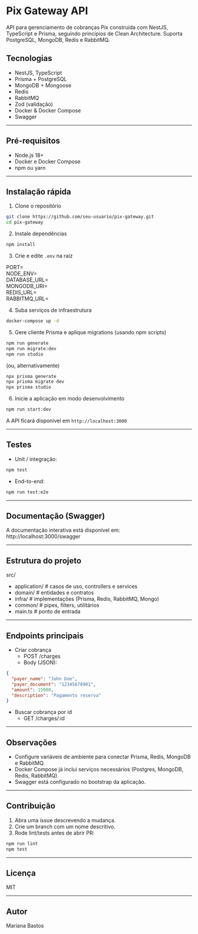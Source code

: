 # Pix Gateway API

API para gerenciamento de cobranças Pix construída com NestJS, TypeScript e Prisma, seguindo princípios de Clean Architecture. Suporta PostgreSQL, MongoDB, Redis e RabbitMQ.

## Tecnologias

- NestJS, TypeScript
- Prisma + PostgreSQL
- MongoDB + Mongoose
- Redis
- RabbitMQ
- Zod (validação)
- Docker & Docker Compose
- Swagger

---

## Pré-requisitos

- Node.js 18+
- Docker e Docker Compose
- npm ou yarn

---

## Instalação rápida

1. Clone o repositório

```bash
git clone https://github.com/seu-usuario/pix-gateway.git
cd pix-gateway
```

2. Instale dependências

```bash
npm install
```

3. Crie e edite `.env` na raiz

PORT=
<br>
NODE_ENV=
<br>
DATABASE_URL=
<br>
MONGODB_URI=
<br>
REDIS_URL=
<br>
RABBITMQ_URL=

4. Suba serviços de infraestrutura

```bash
docker-compose up -d
```

5. Gere cliente Prisma e aplique migrations (usando npm scripts)

```bash
npm run generate
npm run migrate:dev
npm run studio
```

(ou, alternativamente)

```bash
npx prisma generate
npx prisma migrate dev
npx prisma studio
```

6. Inicie a aplicação em modo desenvolvimento

```bash
npm run start:dev
```

A API ficará disponível em `http://localhost:3000`

---

## Testes

- Unit / integração:

```bash
npm test
```

- End-to-end:

```bash
npm run test:e2e
```

---

## Documentação (Swagger)

A documentação interativa está disponível em:
http://localhost:3000/swagger

---

## Estrutura do projeto

src/

- application/ # casos de uso, controllers e services
- domain/ # entidades e contratos
- infra/ # implementações (Prisma, Redis, RabbitMQ, Mongo)
- common/ # pipes, filters, utilitários
- main.ts # ponto de entrada

---

## Endpoints principais

- Criar cobrança
  - POST /charges
  - Body (JSON):

```json
{
  "payer_name": "John Doe",
  "payer_document": "12345678901",
  "amount": 15000,
  "description": "Pagamento reserva"
}
```

- Buscar cobrança por id
  - GET /charges/:id

---

## Observações

- Configure variáveis de ambiente para conectar Prisma, Redis, MongoDB e RabbitMQ.
- Docker Compose já inclui serviços necessários (Postgres, MongoDB, Redis, RabbitMQ).
- Swagger está configurado no bootstrap da aplicação.

---

## Contribuição

1. Abra uma issue descrevendo a mudança.
2. Crie um branch com um nome descritivo.
3. Rode lint/tests antes de abrir PR:

```bash
npm run lint
npm test
```

---

## Licença

MIT

---

## Autor

Mariana Bastos
